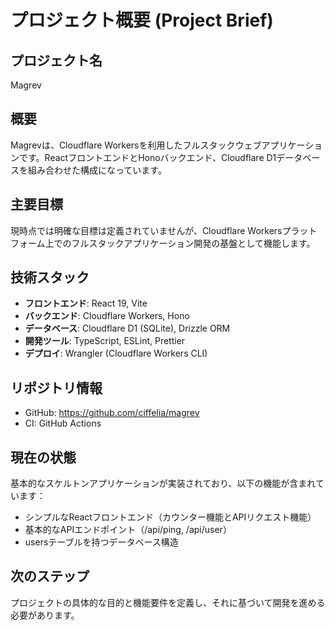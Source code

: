 # プロジェクト概要 (Project Brief)

## プロジェクト名
Magrev

## 概要
Magrevは、Cloudflare Workersを利用したフルスタックウェブアプリケーションです。ReactフロントエンドとHonoバックエンド、Cloudflare D1データベースを組み合わせた構成になっています。

## 主要目標
現時点では明確な目標は定義されていませんが、Cloudflare Workersプラットフォーム上でのフルスタックアプリケーション開発の基盤として機能します。

## 技術スタック
- **フロントエンド**: React 19, Vite
- **バックエンド**: Cloudflare Workers, Hono
- **データベース**: Cloudflare D1 (SQLite), Drizzle ORM
- **開発ツール**: TypeScript, ESLint, Prettier
- **デプロイ**: Wrangler (Cloudflare Workers CLI)

## リポジトリ情報
- GitHub: https://github.com/ciffelia/magrev
- CI: GitHub Actions

## 現在の状態
基本的なスケルトンアプリケーションが実装されており、以下の機能が含まれています：
- シンプルなReactフロントエンド（カウンター機能とAPIリクエスト機能）
- 基本的なAPIエンドポイント（/api/ping, /api/user）
- usersテーブルを持つデータベース構造

## 次のステップ
プロジェクトの具体的な目的と機能要件を定義し、それに基づいて開発を進める必要があります。

